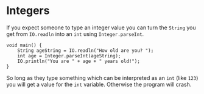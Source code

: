 # Integers

If you expect someone to type an integer value you can turn the `String`
you get from `IO.readln` into an `int` using `Integer.parseInt`.

```java,do_not_run
void main() {
    String ageString = IO.readln("How old are you? ");
    int age = Integer.parseInt(ageString);
    IO.println("You are " + age + " years old!");
}
```

So long as they type something which can be interpreted as an `int` (like `123`) 
you will get a value for the `int` variable. Otherwise
the program will crash.